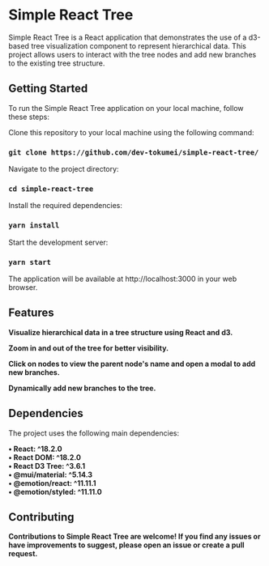 # Simple React Tree

Simple React Tree is a React application that demonstrates the use of a d3-based tree visualization component to represent hierarchical data. This project allows users to interact with the tree nodes and add new branches to the existing tree structure.

## Getting Started

To run the Simple React Tree application on your local machine, follow these steps:

Clone this repository to your local machine using the following command:

### `git clone https://github.com/dev-tokumei/simple-react-tree/`

Navigate to the project directory:

### `cd simple-react-tree`

Install the required dependencies:

### `yarn install`

Start the development server:

### `yarn start`

The application will be available at http://localhost:3000 in your web browser.

## Features

**Visualize hierarchical data in a tree structure using React and d3.**

**Zoom in and out of the tree for better visibility.**

**Click on nodes to view the parent node's name and open a modal to add new branches.**

**Dynamically add new branches to the tree.**

## Dependencies

The project uses the following main dependencies:

<dl>
<dt><strong>&#8226; React: ^18.2.0</strong></dt>
  <dt><strong>&#8226; React DOM: ^18.2.0<strong></dt>
  <dt><strong>&#8226; React D3 Tree: ^3.6.1</strong></dt>
  <dt><strong>&#8226; @mui/material: ^5.14.3</strong></dt>
  <dt><strong>&#8226; @emotion/react: ^11.11.1</strong></dt>
  <dt><strong>&#8226; @emotion/styled: ^11.11.0</strong></dt>
</dl>

## Contributing

Contributions to Simple React Tree are welcome! If you find any issues or have improvements to suggest, please open an issue or create a pull request.
